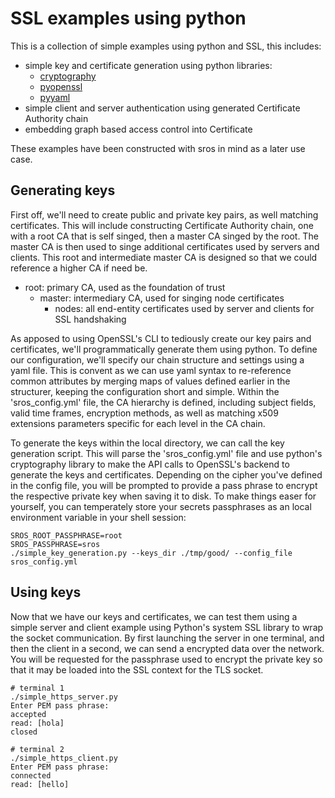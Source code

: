 # SSL examples using python
This is a collection of simple examples using python and SSL, this includes:

* simple key and certificate generation using python libraries:
    * [cryptography](https://cryptography.io)
    * [pyopenssl](https://pyopenssl.readthedocs.io/en/stable/)
    * [pyyaml](http://pyyaml.org/wiki/PyYAMLDocumentation)
* simple client and server authentication using generated Certificate Authority chain
* embedding graph based access control into Certificate

These examples have been constructed with sros in mind as a later use case.

## Generating keys
First off, we'll need to create public and private key pairs, as well matching certificates. This will include constructing Certificate Authority chain, one with a root CA that is self singed, then a master CA singed by the root. The master CA is then used to singe additional certificates used by servers and clients. This root and intermediate master CA is designed so that we could reference a higher CA if need be.

* root: primary CA, used as the foundation of trust
    * master: intermediary CA, used for singing node certificates
        * nodes: all end-entity certificates used by server and clients for SSL handshaking

As apposed to using OpenSSL's CLI to tediously create our key pairs and certificates, we'll programmatically generate them using python. To define our configuration, we'll specify our chain structure and settings using a yaml file. This is convent as we can use yaml syntax to re-reference common attributes by merging maps of values defined earlier in the structurer, keeping the configuration short and simple. Within the 'sros_config.yml' file, the CA hierarchy is defined, including subject fields, valid time frames, encryption methods, as well as matching x509 extensions parameters specific for each level in the CA chain.

To generate the keys within the local directory, we can call the key generation script. This will parse the 'sros_config.yml' file and use python's cryptography library to make the API calls to OpenSSL's backend to generate the keys and certificates. Depending on the cipher you've defined in the config file, you will be prompted to provide a pass phrase to encrypt the respective private key when saving it to disk. To make things easer for yourself, you can temperately store your secrets passphrases as an local environment variable in your shell session:

``` terminal
SROS_ROOT_PASSPHRASE=root
SROS_PASSPHRASE=sros
./simple_key_generation.py --keys_dir ./tmp/good/ --config_file sros_config.yml
```

## Using keys
Now that we have our keys and certificates, we can test them using a simple server and client example using Python's system SSL library to wrap the socket communication. By first launching the server in one terminal, and then the client in a second, we can send a encrypted data over the network. You will be requested for the passphrase used to encrypt the private key so that it may be loaded into the SSL context for the TLS socket.

``` terminal
# terminal 1
./simple_https_server.py
Enter PEM pass phrase:
accepted
read: [hola]
closed
```
```
# terminal 2
./simple_https_client.py
Enter PEM pass phrase:
connected
read: [hello]
```
